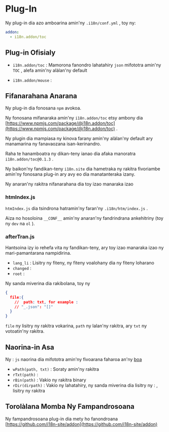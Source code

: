 # Plug-In

Ny plug-in dia azo amboarina amin'ny `.i18n/conf.yml` , toy ny:

```yml
addon:
  - i18n.addon/toc
```

## Plug-in Ofisialy

* `i18n.addon/toc` :
  Mamorona fanondro lahatahiry `json` mifototra amin'ny `TOC` , alefa amin'ny alàlan'ny default

* `i18n.addon/mouse` :

## Fifanarahana Anarana

Ny plug-in dia fonosana `npm` avokoa.

Ny fonosana mifanaraka amin'ny `i18n.addon/toc` etsy ambony dia [https://www.npmjs.com/package/@i18n.addon/toc](https://www.npmjs.com/package/@i18n.addon/toc) .

Ny plugin dia mampiasa ny kinova farany amin'ny alàlan'ny default ary manamarina ny fanavaozana isan-kerinandro.

Raha te hanamboatra ny dikan-teny ianao dia afaka manoratra `i18n.addon/toc@0.1.3` .

Ny baikon'ny fandikan-teny `i18n.site` dia hametraka ny rakitra fivoriambe amin'ny fonosana plug-in ary avy eo dia manatanteraka izany.

Ny anaran'ny rakitra nifanarahana dia toy izao manaraka izao

### htmIndex.js

`htmIndex.js` dia tsindrona hatramin'ny faran'ny `.i18n/htm/index.js` .

Aiza no hosoloina `__CONF__` amin'ny anaran'ny fandrindrana ankehitriny (toy ny `dev` na `ol` ).

### afterTran.js

Hantsoina izy io rehefa vita ny fandikan-teny, ary toy izao manaraka izao ny mari-pamantarana nampidirina.

* `lang_li` : Lisitry ny fiteny, ny fiteny voalohany dia ny fiteny loharano
* `changed` :
* `root` :

Ny sanda miverina dia rakibolana, toy ny

```json
{
  file:{
    //  path: txt, for example :
    // "_.json": "[]"
  }
}
```

`file` ny lisitry ny rakitra vokarina, `path` ny lalan'ny rakitra, ary `txt` ny votoatin'ny rakitra.

## Naorina-in Asa

Ny : `js` naorina dia mifototra amin'ny fivoarana faharoa an'ny [boa](https://github.com/boa-dev/boa)

* `wPath(path, txt)` : Soraty amin'ny rakitra
* `rTxt(path)` :
* `rBin(path)` : Vakio ny rakitra binary
* `rDir(dirpath)` : Vakio ny lahatahiry, ny sanda miverina dia lisitry ny : , lisitry ny rakitra

## Torolàlana Momba Ny Fampandrosoana

Ny fampandrosoana plug-in dia mety ho fanondroana [https://github.com/i18n-site/addon](https://github.com/i18n-site/addon)
